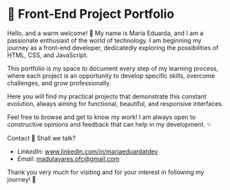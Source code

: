 
# 🚀 Front-End Project Portfolio

Hello, and a warm welcome! 👋
My name is Maria Eduarda, and I am a passionate enthusiast of the world of technology. I am beginning my journey as a front-end developer, dedicatedly exploring the possibilities of HTML, CSS, and JavaScript.

This portfolio is my space to document every step of my learning process, where each project is an opportunity to develop specific skills, overcome challenges, and grow professionally.

Here you will find my practical projects that demonstrate this constant evolution, always aiming for functional, beautiful, and responsive interfaces.

Feel free to browse and get to know my work! I am always open to constructive opinions and feedback that can help in my development. ✨

Contact 💬
Shall we talk?

- *LinkedIn*: www.linkedin.com/in/mariaeduardatdev 
- *Email*: madutavares.ofc@gmail.com


Thank you very much for visiting and for your interest in following my journey! 🙏
